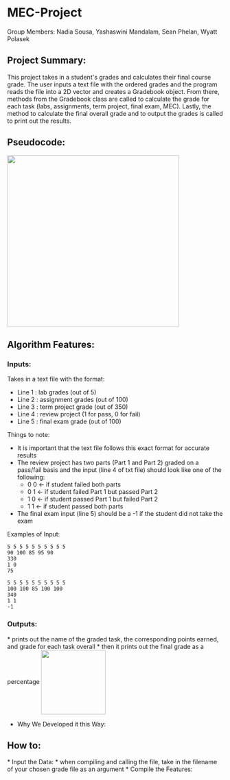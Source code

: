 <h1>MEC-Project</h1>

Group Members: Nadia Sousa, Yashaswini Mandalam, Sean Phelan, Wyatt Polasek


<h2>Project Summary:</h2>

This project takes in a student's grades and calculates their final course grade. The user inputs a text file with the ordered grades and the program reads the file into a 2D vector and creates a Gradebook object. From there, methods from the Gradebook class are called to calculate the grade for each task (labs, assignments, term project, final exam, MEC). Lastly, the method to calculate the final overall grade and to output the grades is called to print out the results.  


<h2>Pseudocode:</h2>


<img align = "center" height = 400 src = "https://user-images.githubusercontent.com/98436401/198358133-89c45b27-0eeb-40f3-af5b-e2e6ac608a7f.png" />


<h2>Algorithm Features:</h2>

<h3>Inputs:</h3>
 
 Takes in a text file with the format: 
  <ul>
  <li> Line 1 : lab grades (out of 5)</li>
  <li> Line 2 : assignment grades (out of 100)</li>
  <li> Line 3 : term project grade (out of 350)</li>
  <li> Line 4 : review project (1 for pass, 0 for fail)</li>
  <li> Line 5 : final exam grade (out of 100)</li> 
  </ul>
 
 Things to note:
 <ul>
 <li>It is important that the text file follows this exact format for accurate results</li> 
 <li>The review project has two parts (Part 1 and Part 2) graded on a pass/fail basis and the input (line 4 of txt file) should look like one of the following:
 <ul>
 <li>0 0 <- if student failed both parts</li>
 <li>0 1 <- if student failed Part 1 but passed Part 2</li>
 <li>1 0 <- if student passed Part 1 but failed Part 2</li>
 <li>1 1 <- if student passed both parts</li>
 </ul>
 </li>
 <li>The final exam input (line 5) should be a -1 if the student did not take the exam</li>
 </ul>
  
 Examples of Input:
 ```                               
 5 5 5 5 5 5 5 5 5 5
 90 100 85 95 90
 330 
 1 0
 75
 ```
 ```
5 5 5 5 5 5 5 5 5 5
100 100 85 100 100
340 
1 1
-1
```
<h3>Outputs:</h3>
  * prints out the name of the graded task, the corresponding points earned, and grade for each task overall
  * then it prints out the final grade as a percentage


<img align = "center" height = 150 src = "https://user-images.githubusercontent.com/85038009/198422603-fc575063-eda1-4038-bc6a-f1f300e998b7.png" />


* Why We Developed it this Way:




<h2>How to:</h2>
* Input the Data:
  * when compiling and calling the file, take in the filename of your chosen grade file as an argument
* Compile the Features: 



